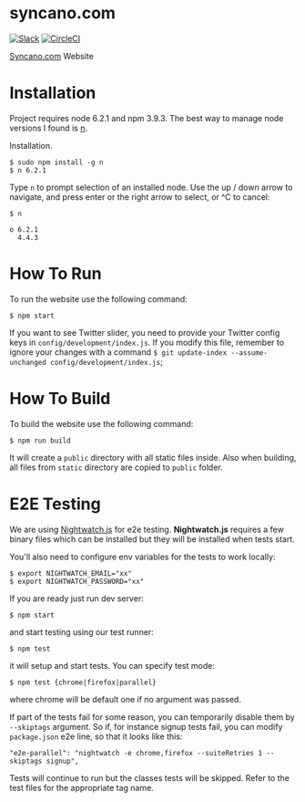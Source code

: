 # syncano.com
[![Slack](https://img.shields.io/badge/chat-on_slack-blue.svg)](https://www.syncano.io/slack-invite/)
[![CircleCI](https://circleci.com/gh/Syncano/syncano.com/tree/master.svg?style=shield)](https://circleci.com/gh/Syncano/syncano.com/tree/master)

[Syncano.com](https://www.syncano.io/) Website

# Installation

Project requires node 6.2.1 and npm 3.9.3. The best way to manage node versions
I found is [n](https://github.com/tj/n).

Installation.

    $ sudo npm install -g n
    $ n 6.2.1

Type `n` to prompt selection of an installed node.
Use the up / down arrow to navigate, and press enter or the right arrow to select, or ^C to cancel:

    $ n

    ο 6.2.1
      4.4.3

# How To Run

To run the website use the following command:

    $ npm start

If you want to see Twitter slider, you need to provide your Twitter config keys in `config/development/index.js`. If you modify this file, remember to ignore your changes with a command
`$ git update-index --assume-unchanged config/development/index.js`;

# How To Build

To build the website use the following command:

    $ npm run build

It will create a `public` directory with all static files inside. Also when building, all files from `static` directory
are copied to `public` folder.

# E2E Testing

We are using [Nightwatch.js](http://nightwatchjs.org/) for e2e testing.
**Nightwatch.js** requires a few binary files which can be installed but they will be installed when tests start.

You'll also need to configure env variables for the tests to work locally:

    $ export NIGHTWATCH_EMAIL="xx"
    $ export NIGHTWATCH_PASSWORD="xx"

If you are ready just run dev server:

    $ npm start

and start testing using our test runner:

    $ npm test

it will setup and start tests. You can specify test mode:

    $ npm test {chrome|firefox|parallel}

where chrome will be default one if no argument was passed.

If part of the tests fail for some reason, you can temporarily disable them by `--skiptags` argument. So if, for instance signup tests fail, you can modify `package.json` e2e line, so that it looks like this:

    "e2e-parallel": "nightwatch -e chrome,firefox --suiteRetries 1 --skiptags signup",

Tests will continue to run but the classes tests will be skipped. Refer to the test files for the appropriate tag name.
